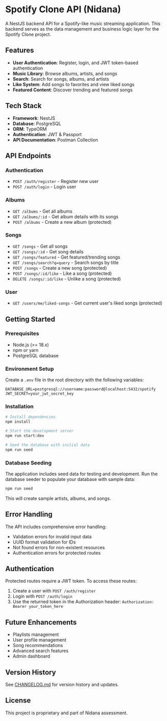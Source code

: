 # Spotify Clone API (Nidana)

A NestJS backend API for a Spotify-like music streaming application. This backend serves as the data management and business logic layer for the Spotify Clone project.

## Features

- **User Authentication**: Register, login, and JWT token-based authentication
- **Music Library**: Browse albums, artists, and songs
- **Search**: Search for songs, albums, and artists
- **Like System**: Add songs to favorites and view liked songs
- **Featured Content**: Discover trending and featured songs

## Tech Stack

- **Framework**: NestJS
- **Database**: PostgreSQL
- **ORM**: TypeORM
- **Authentication**: JWT & Passport
- **API Documentation**: Postman Collection

## API Endpoints

### Authentication
- `POST /auth/register` - Register new user
- `POST /auth/login` - Login user

### Albums
- `GET /albums` - Get all albums
- `GET /albums/:id` - Get album details with its songs
- `POST /albums` - Create a new album (protected)

### Songs
- `GET /songs` - Get all songs
- `GET /songs/:id` - Get song details
- `GET /songs/featured` - Get featured/trending songs
- `GET /songs/search?q=query` - Search songs by title
- `POST /songs` - Create a new song (protected)
- `POST /songs/:id/like` - Like a song (protected)
- `DELETE /songs/:id/like` - Unlike a song (protected)

### User
- `GET /users/me/liked-songs` - Get current user's liked songs (protected)

## Getting Started

### Prerequisites

- Node.js (>= 18.x)
- npm or yarn
- PostgreSQL database

### Environment Setup

Create a `.env` file in the root directory with the following variables:

```
DATABASE_URL=postgresql://username:password@localhost:5432/spotify
JWT_SECRET=your_jwt_secret_key
```

### Installation

```bash
# Install dependencies
npm install

# Start the development server
npm run start:dev

# Seed the database with initial data
npm run seed
```

### Database Seeding

The application includes seed data for testing and development. Run the database seeder to populate your database with sample data:

```bash
npm run seed
```

This will create sample artists, albums, and songs.

## Error Handling

The API includes comprehensive error handling:

- Validation errors for invalid input data
- UUID format validation for IDs
- Not found errors for non-existent resources
- Authentication errors for protected routes

## Authentication

Protected routes require a JWT token. To access these routes:

1. Create a user with `POST /auth/register`
2. Login with `POST /auth/login`
3. Use the returned token in the Authorization header:
   `Authorization: Bearer your_token_here`

## Future Enhancements

- Playlists management
- User profile management
- Song recommendations
- Advanced search features
- Admin dashboard

## Version History

See [CHANGELOG.md](./CHANGELOG.md) for version history and updates.

## License

This project is proprietary and part of Nidana assessment. 